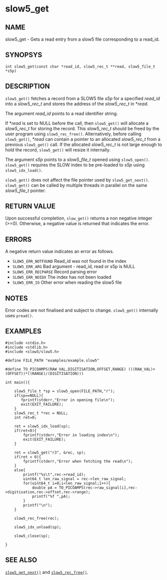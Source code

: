 # slow5_get

## NAME

slow5_get - Gets a read entry from a slow5 file corresponding to a read_id.

## SYNOPSYS

`int slow5_get(const char *read_id, slow5_rec_t **read, slow5_file_t *s5p)`

## DESCRIPTION

`slow5_get()` fetches a record from a SLOW5 file *s5p* for a specified *read_id* into a *slow5_rec_t* and stores the address of the *slow5_rec_t* in **read*.

The argument  *read_id* points to a read identifier string.

If **read* is set to NULL before the call, then `slow5_get()` will allocate a *slow5_rec_t* for storing the record.
This *slow5_rec_t* should be freed by the user program using `slow5_rec_free()`.
Alternatively, before calling `slow5_get()`, **read* can contain a pointer to an allocated *slow5_rec_t* from a previous `slow5_get()` call.
If the allocated *slow5_rec_t* is not large enough to hold the record, `slow5_get()` will resize it internally.

The argument *s5p* points to a *slow5_file_t* opened using `slow5_open()`. `slow5_get()` requires the SLOW index to be pre-loaded to *s5p* using `slow5_idx_load()`.

`slow5_get()` does not affect the file pointer used by `slow5_get_next()`. `slow5_get()` can be called by multiple threads in parallel on the same *slow5_file_t* pointer.

## RETURN VALUE

Upon successful completion, `slow_get()` returns a non negative integer (>=0). Otherwise, a negative value is returned that indicates the error.

## ERRORS

A negative return value indicates an error as follows.

* `SLOW5_ERR_NOTFOUND`
    Read_id was not found in the index
* `SLOW5_ERR_ARG`
    Bad argument - read_id, read or s5p is NULL
* `SLOW5_ERR_RECPARSE`
    Record parsing error
* `SLOW5_ERR_NOIDX`
    The index has not been loaded
* `SLOW5_ERR_IO`
    Other error when reading the slow5 file

## NOTES

Error codes are not finalised and subject to change.
`slow5_get()` internally uses `pread()`.

## EXAMPLES

```
#include <stdio.h>
#include <stdlib.h>
#include <slow5/slow5.h>

#define FILE_PATH "examples/example.slow5"

#define TO_PICOAMPS(RAW_VAL,DIGITISATION,OFFSET,RANGE) (((RAW_VAL)+(OFFSET))*((RANGE)/(DIGITISATION)))

int main(){

    slow5_file_t *sp = slow5_open(FILE_PATH,"r");
    if(sp==NULL){
       fprintf(stderr,"Error in opening file\n");
       exit(EXIT_FAILURE);
    }
    slow5_rec_t *rec = NULL;
    int ret=0;

    ret = slow5_idx_load(sp);
    if(ret<0){
        fprintf(stderr,"Error in loading index\n");
        exit(EXIT_FAILURE);
    }

    ret = slow5_get("r3", &rec, sp);
    if(ret < 0){
        fprintf(stderr,"Error when fetching the read\n");
    }
    else{
        printf("%s\t",rec->read_id);
        uint64_t len_raw_signal = rec->len_raw_signal;
        for(uint64_t i=0;i<len_raw_signal;i++){
            double pA = TO_PICOAMPS(rec->raw_signal[i],rec->digitisation,rec->offset,rec->range);
            printf("%f ",pA);
        }
        printf("\n");
    }

    slow5_rec_free(rec);

    slow5_idx_unload(sp);

    slow5_close(sp);

}
```

## SEE ALSO
[`slow5_get_next()`](slow5_get_next.md) and [`slow5_rec_free()`](slow5_rec_free.md).
